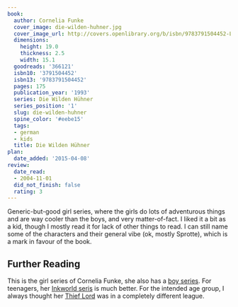 ```yaml
---
book:
  author: Cornelia Funke
  cover_image: die-wilden-huhner.jpg
  cover_image_url: http://covers.openlibrary.org/b/isbn/9783791504452-L.jpg
  dimensions:
    height: 19.0
    thickness: 2.5
    width: 15.1
  goodreads: '366121'
  isbn10: '3791504452'
  isbn13: '9783791504452'
  pages: 175
  publication_year: '1993'
  series: Die Wilden Hühner
  series_position: '1'
  slug: die-wilden-huhner
  spine_color: '#eebe15'
  tags:
  - german
  - kids
  title: Die Wilden Hühner
plan:
  date_added: '2015-04-08'
review:
  date_read:
  - 2004-11-01
  did_not_finish: false
  rating: 3
---
```


Generic-but-good girl series, where the girls do lots of adventurous things and are way cooler than the boys, and very
matter-of-fact. I liked it a bit as a kid, though I mostly read it for lack of other things to read. I can still name
some of the characters and their general vibe (ok, mostly Sprotte), which is a mark in favour of the book.

## Further Reading

This is the girl series of Cornelia Funke, she also has a [boy
series](https://books.rixx.de/reviews/2001/ghosthunters-and-the-incredibly-revolting-ghost). For teenagers, her
[Inkworld seris](https://books.rixx.de/reviews/2006/inkheart) is much better. For the intended age group, I always
thought her [Thief Lord](https://books.rixx.de/reviews/2001/herr-der-diebe) was in a completely different league.

